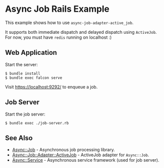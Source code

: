 # Async Job Rails Example

This example shows how to use `async-job-adapter-active_job`.

It supports both immediate dispatch and delayed dispatch using `ActiveJob`. For now, you must have `redis` running on localhost :)

## Web Application

Start the server:

```shell
$ bundle install
$ bundle exec falcon serve
```

Visit [https://localhost:9292/](https://localhost:9292/) to enqueue a job.

## Job Server

Start the job server:

```shell
$ bundle exec ./job-server.rb
```

## See Also

- [Async::Job](https://github.com/socketry/async-job) - Asynchronous job processing library.
- [Async::Job::Adapter::ActiveJob](https://github.com/socketry/async-job-adapter-active_job) - ActiveJob adapter for `Async::Job`.
- [Async::Service](https://github.com/socketry/async-service) - Asynchronous service framework (used for job server).
